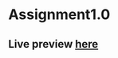 # Assignment1.0
## Live preview [here](https://aarondsilva0007.github.io./Assignment1.0/Asssignment1.0.html)

